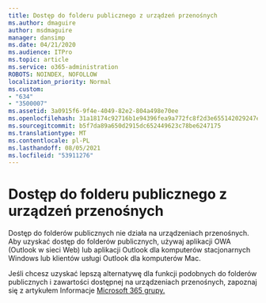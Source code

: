 ```yaml
---
title: Dostęp do folderu publicznego z urządzeń przenośnych
ms.author: dmaguire
author: msdmaguire
manager: dansimp
ms.date: 04/21/2020
ms.audience: ITPro
ms.topic: article
ms.service: o365-administration
ROBOTS: NOINDEX, NOFOLLOW
localization_priority: Normal
ms.custom:
- "634"
- "3500007"
ms.assetid: 3a0915f6-9f4e-4049-82e2-804a498e70ee
ms.openlocfilehash: 31a18174c92716b1e94396fea9a772fc8f2d3e655142029247e6e99dae18b03a
ms.sourcegitcommit: b5f7da89a650d2915dc652449623c78be6247175
ms.translationtype: MT
ms.contentlocale: pl-PL
ms.lasthandoff: 08/05/2021
ms.locfileid: "53911276"
---
```

# <a name="public-folder-access-from-mobile-devices"></a>Dostęp do folderu publicznego z urządzeń przenośnych

Dostęp do folderów publicznych nie działa na urządzeniach przenośnych. Aby uzyskać dostęp do folderów publicznych, używaj aplikacji OWA (Outlook w sieci Web) lub aplikacji Outlook dla komputerów stacjonarnych Windows lub klientów usługi Outlook dla komputerów Mac.

Jeśli chcesz uzyskać lepszą alternatywę dla funkcji podobnych do folderów publicznych i zawartości dostępnej na urządzeniach przenośnych, zapoznaj się z artykułem Informacje [Microsoft 365 grupy.](https://support.office.com/article/learn-about-office-365-groups-b565caa1-5c40-40ef-9915-60fdb2d97fa2)
  